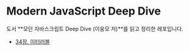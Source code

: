 # Modern JavaScript Deep Dive
도서 **모던 자바스크립트 Deep Dive (이웅모 저)**를 읽고 정리한 레포입니다.

- [34장. 이터러블](/34%EC%9E%A5.%20%EC%9D%B4%ED%84%B0%EB%9F%AC%EB%B8%94/README.md)